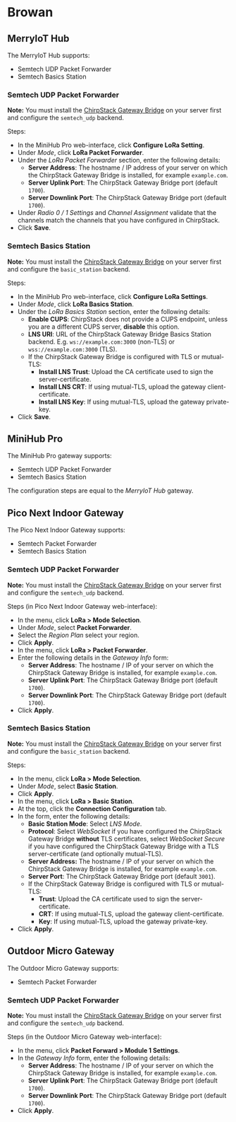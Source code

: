# Browan

<!-- toc -->

## MerryIoT Hub

The MerryIoT Hub supports:

* Semtech UDP Packet Forwarder
* Semtech Basics Station

### Semtech UDP Packet Forwarder

**Note:** You must install the [ChirpStack Gateway Bridge](../chirpstack-gateway-bridge/index.md)
on your server first and configure the `semtech_udp` backend.

Steps:

* In the MiniHub Pro web-interface, click **Configure LoRa Setting**.
* Under _Mode_, click **LoRa Packet Forwarder**.
* Under the _LoRa Packet Forwarder_ section, enter the following details:
  * **Server Address**: The hostname / IP address of your server on which the
    ChirpStack Gateway Bridge is installed, for example `example.com`.
  * **Server Uplink Port**: The ChirpStack Gateway Bridge port (default `1700`).
  * **Server Downlink Port**: The ChirpStack Gateway Bridge port (default `1700`).
* Under _Radio 0 / 1 Settings_ and _Channel Assignment_ validate that the
  channels match the channels that you have configured in ChirpStack.
* Click **Save**.

### Semtech Basics Station

**Note:** You must install the [ChirpStack Gateway Bridge](../chirpstack-gateway-bridge/index.md)
on your server first and configure the `basic_station` backend.

Steps:

* In the MiniHub Pro web-interface, click **Configure LoRa Settings**.
* Under _Mode_, click **LoRa Basics Station**.
* Under the _LoRa Basics Station_ section, enter the following details:
  * **Enable CUPS**: ChirpStack does not provide a CUPS endpoint, unless you are
    a different CUPS server, **disable** this option.
  * **LNS URI**: URL of the ChirpStack Gateway Bridge Basics Station backend.
    E.g. `ws://example.com:3000` (non-TLS) or `wss://example.com:3000` (TLS).
  * If the ChirpStack Gateway Bridge is configured with TLS or mutual-TLS:
    * **Install LNS Trust**: Upload the CA certificate used to sign the server-certificate.
    * **Install LNS CRT**: If using mutual-TLS, upload the gateway client-certificate.
    * **Install LNS Key**: If using mutual-TLS, upload the gateway private-key.
* Click **Save**.


## MiniHub Pro

The MiniHub Pro gateway supports:

* Semtech UDP Packet Forwarder
* Semtech Basics Station

The configuration steps are equal to the _MerryIoT Hub_ gateway.

## Pico Next Indoor Gateway

The Pico Next Indoor Gateway supports:

* Semtech Packet Forwarder
* Semtech Basics Station

### Semtech UDP Packet Forwarder

**Note:** You must install the [ChirpStack Gateway Bridge](../chirpstack-gateway-bridge/index.md)
on your server first and configure the `semtech_udp` backend.

Steps (in Pico Next Indoor Gateway web-interface):

* In the menu, click **LoRa > Mode Selection**.
* Under _Mode_, select **Packet Forwarder**.
* Select the _Region Plan_ select your region.
* Click **Apply**.
* In the menu, click **LoRa > Packet Forwarder**.
* Enter the following details in the _Gateway Info_ form:
  * **Server Address**: The hostname / IP of your server on which the
    ChirpStack Gateway Bridge is installed, for example `example.com`.
  * **Server Uplink Port**: The ChirpStack Gateway Bridge port (default `1700`).
  * **Server Downlink Port**: The ChirpStack Gateway Bridge port (default `1700`).
* Click **Apply**.

### Semtech Basics Station

**Note:** You must install the [ChirpStack Gateway Bridge](../chirpstack-gateway-bridge/index.md)
on your server first and configure the `basic_station` backend.

Steps:

* In the menu, click **LoRa > Mode Selection**.
* Under _Mode_, select **Basic Station**.
* Click **Apply**.
* In the menu, click **LoRa > Basic Station**.
* At the top, click the **Connection Configuration** tab.
* In the form, enter the following details:
  * **Basic Station Mode**: Select _LNS Mode_.
  * **Protocol**: Select _WebSocket_ if you have configured the ChirpStack
    Gateway Bridge **without** TLS certificates, select _WebSocket Secure_
    if you have configured the ChirpStack Gateway Bridge with a TLS
    server-certificate (and optionally mutual-TLS).
  * **Server Address:** The hostname / IP of your server on which the
    ChirpStack Gateway Bridge is installed, for example `example.com`.
  * **Server Port**: The ChirpStack Gateway Bridge port (default `3001`).
  * If the ChirpStack Gateway Bridge is configured with TLS or mutual-TLS:
    * **Trust**: Upload the CA certificate used to sign the server-certificate.
    * **CRT**: If using mutual-TLS, upload the gateway client-certificate.
    * **Key**: If using mutual-TLS, upload the gateway private-key.
* Click **Apply**.

## Outdoor Micro Gateway

The Outdoor Micro Gateway supports:

* Semtech Packet Forwarder

### Semtech UDP Packet Forwarder

**Note:** You must install the [ChirpStack Gateway Bridge](../chirpstack-gateway-bridge/index.md)
on your server first and configure the `semtech_udp` backend.

Steps (in the Outdoor Micro Gateway web-interface):

* In the menu, click **Packet Forward > Module 1 Settings**.
* In the _Gateway Info_ form, enter the following details:
  * **Server Address**: The hostname / IP of your server on which the
    ChirpStack Gateway Bridge is installed, for example `example.com`.
  * **Server Uplink Port**: The ChirpStack Gateway Bridge port (default `1700`).
  * **Server Downlink Port**: The ChirpStack Gateway Bridge port (default `1700`).
* Click **Apply**.

